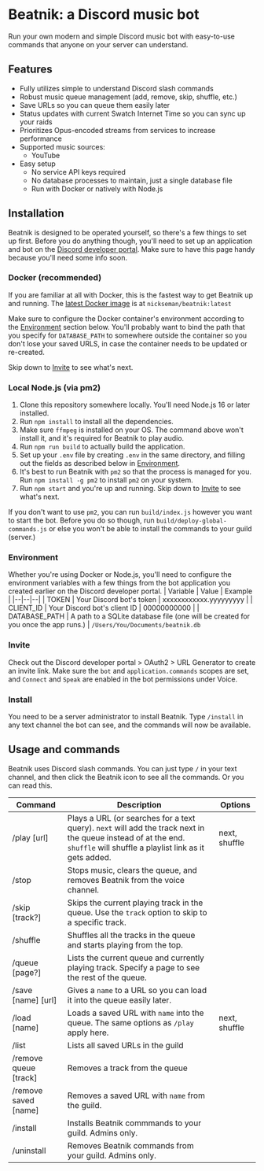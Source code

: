 # Beatnik: a Discord music bot

Run your own modern and simple Discord music bot with easy-to-use commands that anyone on your server can understand.

## Features
- Fully utilizes simple to understand Discord slash commands
- Robust music queue management (add, remove, skip, shuffle, etc.)
- Save URLs so you can queue them easily later
- Status updates with current Swatch Internet Time so you can sync up your raids
- Prioritizes Opus-encoded streams from services to increase performance
- Supported music sources:
	- YouTube
- Easy setup
	- No service API keys required
	- No database processes to maintain, just a single database file
	- Run with Docker or natively with Node.js

## Installation
Beatnik is designed to be operated yourself, so there's a few things to set up first. Before you do anything though, you'll need to set up an application and bot on the [Discord developer portal](https://discord.com/developers/applications).  Make sure to have this page handy because you'll need some info soon.

### Docker (recommended)
If you are familiar at all with Docker, this is the fastest way to get Beatnik up and running. The [latest Docker image](https://hub.docker.com/r/nickseman/beatnik) is at `nickseman/beatnik:latest`

Make sure to configure the Docker container's environment according to the [Environment](#Environment) section below. You'll probably want to bind the path that you specify for `DATABASE_PATH` to somewhere outside the container so you don't lose your saved URLS, in case the container needs to be updated or re-created.

Skip down to [Invite](#Invite) to see what's next.

### Local Node.js (via pm2)
1. Clone this repository somewhere locally. You'll need Node.js 16 or later installed.
2. Run `npm install` to install all the dependencies.
3. Make sure ``ffmpeg`` is installed on your OS. The command above won't install it, and it's required for Beatnik to play audio.
4. Run `npm run build` to actually build the application.
5. Set up your `.env` file by creating `.env` in the same directory, and filling out the fields as described below in [Environment](#Environment).
6. It's best to run Beatnik with `pm2` so that the process is managed for you. Run `npm install -g pm2` to install `pm2` on your system.
7. Run `npm start` and you're up and running. Skip down to [Invite](#Invite) to see what's next.

If you don't want to use `pm2`, you can run `build/index.js` however you want to start the bot. Before you do so though, run `build/deploy-global-commands.js` or else you won't be able to install the commands to your guild (server.) 

### Environment
Whether you're using Docker or Node.js, you'll need to configure the environment variables with a few things from the bot application you created earlier on the Discord developer portal.
| Variable | Value | Example |
|--|--|--|
| TOKEN | Your Discord bot's token | xxxxxxxxxxxx.yyyyyyyyy | 
| CLIENT_ID | Your Discord bot's client ID | 00000000000 |
| DATABASE_PATH | A path to a SQLite database file (one will be created for you once the app runs.) | `/Users/You/Documents/beatnik.db`

### Invite
Check out the Discord developer portal > OAuth2 > URL Generator to create an invite link. Make sure the `bot` and `application.commands` scopes are set, and `Connect` and `Speak` are enabled in the bot permissions under Voice.

### Install
You need to be a server administrator to install Beatnik. Type `/install` in any text channel the bot can see, and the commands will now be available.

## Usage and commands

Beatnik uses Discord slash commands. You can just type `/` in your text channel, and then click the Beatnik icon to see all the commands. Or you can read this.

|Command| Description | Options |
|--|--|--|
| /play [url]  | Plays a URL (or searches for a text query). `next` will add the track next in the queue instead of at the end. `shuffle` will shuffle a playlist link as it gets added. | next, shuffle
| /stop  | Stops music, clears the queue, and removes Beatnik from the voice channel.  |  |
| /skip [track?]  | Skips the current playing track in the queue. Use the `track` option to skip to a specific track. | |
| /shuffle | Shuffles all the tracks in the queue and starts playing from the top. | |
| /queue [page?] | Lists the current queue and currently playing track. Specify a page to see the rest of the queue. | |
| /save [name] [url] | Gives a `name` to a URL so you can load it into the queue easily later. | |
| /load [name] | Loads a saved URL with `name` into the queue. The same options as `/play` apply here. | next, shuffle
| /list | Lists all saved URLs in the guild | |
| /remove queue [track] | Removes a track from the queue | |
| /remove saved [name] | Removes a saved URL with `name` from the guild. | |
| /install | Installs Beatnik commmands to your guild. Admins only. |
| /uninstall | Removes Beatnik commands from your guild. Admins only. |
 